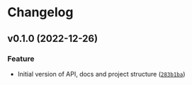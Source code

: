# Changelog

<!--next-version-placeholder-->

## v0.1.0 (2022-12-26)
### Feature
* Initial version of API, docs and project structure ([`283b1ba`](https://gitlab1.ptb.de/m4d/zema_emc_annotated/-/commit/283b1ba7afda549cb4b3d5a7d593b2bf4f2eff62))
